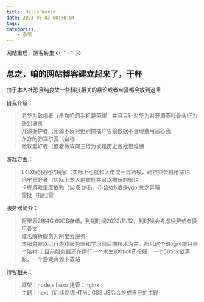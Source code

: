 ```yaml
---
title: Hello World
date: 2023-05-03 00:50:04
tags:
categories:
    - 杂项
---
```


网站重启，博客转生
૮(˶ᵔ ᵕ ᵔ˶)ა

<!--more-->

## 总之，咱的网站博客建立起来了，干杯

由于本人社恐且纯良故一些科技相关的暴论或者牢骚都会放到这里	

自我介绍：
>老华为敌视者（虽然咱的手机是荣耀，并且只针对华为对开源不吐骨头行为感到谴责	
开源拥护者（闭源不反对但别搞插广告偷数据不合理费用恶心我	
东方的弥涅尔瓦（自称	
微软爱好者（但老微软阿三行为或是历史包袱很难绷	

游戏方面：
>L4D2药役药抗玩家（实际上也就和大佬混一混药役，药抗只会机枪摆烂		
地牢爱好者（实际上本人是撒批并且以撒玩的很烂	
卡牌游戏重度依赖（尖塔 炉石，不会szb或是ygo,总之异端	
雷批（指扫雷	

服务器简介：
>阿里云2核4G 60GB存储，到期时间2023/11/12，到时候会考虑续费或者换甲骨文		
域名解析服务为阿里云服务		
本服务器以运行游戏服务器和学习前后端技术为主，所以这个Blog可能只是个陪衬（	
目前服务器还在运行一个求生100tick药役服，一个60tick狱满服，一个游戏资源下载站	

博客相关：
>框架：nodejs hexo	
托管：nginx	
主题：next（后续熟练HTML CSS JS后会换成自己的主题	
